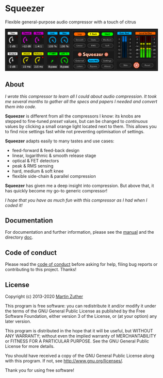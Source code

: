 # Squeezer

Flexible general-purpose audio compressor with a touch of citrus

![Screenshot](./doc/include/images/squeezer.png)

## About

*I wrote this compressor to learn all I could about audio compression.
It took me several months to gather all the specs and papers I needed
and convert them into code.*

**Squeezer** is different from all the compressors I know: its knobs
are stepped to fine-tuned *preset* values, but can be changed to
*continuous* values by clicking a small orange light located next to
them.  This allows you to find nice settings fast while not preventing
optimisation of settings.

**Squeezer** adapts easily to many tastes and use cases:

- feed-forward & feed-back design
- linear, logarithmic & smooth release stage
- optical & FET detectors
- peak & RMS sensing
- hard, medium & soft knee
- flexible side-chain & parallel compression

**Squeezer** has given me a deep insight into compression.  But above
that, it has quickly become my go-to generic compressor!

*I hope that you have as much fun with this compressor as I had when I
coded it!*

## Documentation

For documentation and further information, please see the [manual][]
and the directory [doc][].

## Code of conduct

Please read the [code of conduct][COC] before asking for help, filing
bug reports or contributing to this project.  Thanks!

## License

Copyright (c) 2013-2020 [Martin Zuther][]

This program is free software: you can redistribute it and/or modify
it under the terms of the GNU General Public License as published by
the Free Software Foundation, either version 3 of the License, or
(at your option) any later version.

This program is distributed in the hope that it will be useful,
but WITHOUT ANY WARRANTY; without even the implied warranty of
MERCHANTABILITY or FITNESS FOR A PARTICULAR PURPOSE.  See the
GNU General Public License for more details.

You should have received a copy of the GNU General Public License
along with this program.  If not, see <http://www.gnu.org/licenses/>.

Thank you for using free software!


[Martin Zuther]:  http://www.mzuther.de/
[COC]:            https://github.com/mzuther/Squeezer/tree/master/CODE_OF_CONDUCT.markdown
[doc]:            https://github.com/mzuther/Squeezer/tree/master/doc/
[manual]:         https://github.com/mzuther/Squeezer/raw/master/doc/squeezer.pdf
